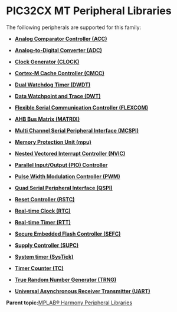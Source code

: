 # PIC32CX MT Peripheral Libraries

The foillowing peripherals are supported for this family:

-   **[Analog Comparator Controller \(ACC\)](GUID-F01BDD40-B03D-42E9-8F7F-78DD28B8DC8B.md)**  

-   **[Analog-to-Digital Converter \(ADC\)](GUID-056D5DD2-57C5-445D-95F9-F4FCAA2DFDE1.md)**  

-   **[Clock Generator \(CLOCK\)](GUID-F3C08EA8-3F62-4283-8C29-5FAE048F14E9.md)**  

-   **[Cortex-M Cache Controller \(CMCC\)](GUID-0F7BDB66-C518-4B26-B61B-7E18B6637886.md)**  

-   **[Dual Watchdog Timer \(DWDT\)](GUID-C76BC264-297E-4CE2-8858-572783ACBDB6.md)**  

-   **[Data Watchpoint and Trace \(DWT\)](GUID-E1AD558F-6AA8-4D5F-90A6-8820A72C3777.md)**  

-   **[Flexible Serial Communication Controller \(FLEXCOM\)](GUID-137968B9-4089-44C6-9B5A-2F30929F6852.md)**  

-   **[AHB Bus Matrix \(MATRIX\)](GUID-E6BB42AB-06D4-49B0-B70A-E23837320328.md)**  

-   **[Multi Channel Serial Peripheral Interface \(MCSPI\)](GUID-A3A5277D-BAE3-4BD0-91E9-D4E7E0608BE7.md)**  

-   **[Memory Protection Unit \(mpu\)](GUID-9EBBC089-9E2B-450F-8789-6D28C65813C8.md)**  

-   **[Nested Vectored Interrupt Controller \(NVIC\)](GUID-4A575FC4-4E67-4495-826F-A73EEC4FF8C9.md)**  

-   **[Parallel Input/Output \(PIO\) Controller](GUID-6E00A15D-D08A-43FF-A05A-C91E7717B5DE.md)**  

-   **[Pulse Width Modulation Controller \(PWM\)](GUID-0542D909-604D-44C7-8C7C-B1FE313960D0.md)**  

-   **[Quad Serial Peripheral Interface \(QSPI\)](GUID-83EB94B5-4BF1-4820-A486-C5B9D1099320.md)**  

-   **[Reset Controller \(RSTC\)](GUID-8D72AF95-B18F-4113-91FA-30D4EBE8381B.md)**  

-   **[Real-time Clock \(RTC\)](GUID-86211A91-DA87-4BCB-9088-7A54971C4325.md)**  

-   **[Real-time Timer \(RTT\)](GUID-2A29BDE4-A969-4CEB-A21C-AF161D295289.md)**  

-   **[Secure Embedded Flash Controller \(SEFC\)](GUID-E586E73A-F607-48C1-A0B8-EC4E231FB77A.md)**  

-   **[Supply Controller \(SUPC\)](GUID-78E65C62-E36B-4FDE-9E7C-B7E671C321F5.md)**  

-   **[System timer \(SysTick\)](GUID-A4B9F359-3129-4377-B43E-71415C6B19F2.md)**  

-   **[Timer Counter \(TC\)](GUID-B7C79854-BBCD-49B3-9EA3-C379E6A5FCE0.md)**  

-   **[True Random Number Generator \(TRNG\)](GUID-B509788E-A3B6-48D3-8F15-E541D6FFCA47.md)**  

-   **[Universal Asynchronous Receiver Transmitter \(UART\)](GUID-E963A84D-73EE-4E3C-A248-B4FA24F54183.md)**  


**Parent topic:**[MPLAB® Harmony Peripheral Libraries](GUID-B8856C06-A407-4AD1-8E21-0A85BE055F0E.md)


